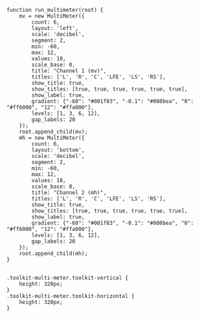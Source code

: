     function run_multimeter(root) {
        mv = new MultiMeter({
            count: 6,
            layout: 'left',
            scale: 'decibel',
            segment: 2,
            min: -60,
            max: 12,
            values: 18,
            scale_base: 0,
            title: "Channel 1 (mv)",
            titles: ['L', 'R', 'C', 'LFE', 'LS', 'RS'],
            show_title: true,
            show_titles: [true, true, true, true, true, true],
            show_label: true,
            gradient: {"-60": "#001f83", "-0.1": "#008bea", "0": "#ff6000", "12": "#ffa000"},
            levels: [1, 3, 6, 12],
            gap_labels: 20
        });
        root.append_child(mv);
        mh = new MultiMeter({
            count: 6,
            layout: 'bottom',
            scale: 'decibel',
            segment: 2,
            min: -60,
            max: 12,
            values: 18,
            scale_base: 0,
            title: "Channel 2 (mh)",
            titles: ['L', 'R', 'C', 'LFE', 'LS', 'RS'],
            show_title: true,
            show_titles: [true, true, true, true, true, true],
            show_label: true,
            gradient: {"-60": "#001f83", "-0.1": "#008bea", "0": "#ff6000", "12": "#ffa000"},
            levels: [1, 3, 6, 12],
            gap_labels: 20
        });
        root.append_child(mh);
    }
<pre class='css prettyprint source'><code>
.toolkit-multi-meter.toolkit-vertical {
    height: 320px;
}
.toolkit-multi-meter.toolkit-horizontal {
    height: 320px;
}
</code></pre>
<script> prepare_example(); </script>
